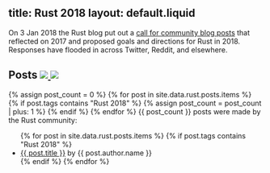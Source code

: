 title: Rust 2018
layout: default.liquid
---

On 3 Jan 2018 the Rust blog put out a [call for community blog
posts][call-for-posts] that reflected on 2017 and proposed goals and
directions for Rust in 2018. Responses have flooded in across Twitter, Reddit,
and elsewhere.

<h2>
  Posts
  <a class="feedicon" href="/rust2018/feed.rss" title="Rust 2018 RSS Feed">
    <img src="/images/feed-icon.svg" />
  </a>
  <a class="feedicon" href="/rust2018/feed.json" title="Rust 2018 JSON Feed">
    <img src="/images/jsonfeed.png" />
  </a>
</h2>

{% assign post_count = 0 %}
{% for post in site.data.rust.posts.items %}
  {% if post.tags contains "Rust 2018" %}
  {% assign post_count = post_count | plus: 1 %}
  {% endif %}
{% endfor %}
{{ post_count }} posts were made by the Rust community:

<ul>
{% for post in site.data.rust.posts.items %}
  {% if post.tags contains "Rust 2018" %}
  <li><a href="{{ post.url }}">{{ post.title }}</a> by {{ post.author.name }}</li>
  {% endif %}
{% endfor %}
</ul>

[call-for-posts]: https://blog.rust-lang.org/2018/01/03/new-years-rust-a-call-for-community-blogposts.html
